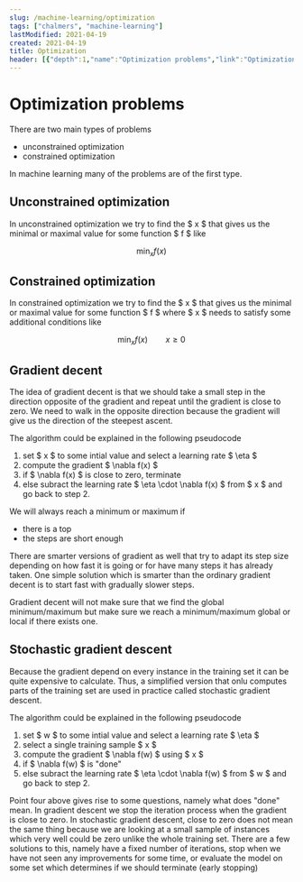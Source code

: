 ```yaml
---
slug: /machine-learning/optimization
tags: ["chalmers", "machine-learning"]
lastModified: 2021-04-19
created: 2021-04-19
title: Optimization
header: [{"depth":1,"name":"Optimization problems","link":"Optimization-problems"},{"depth":2,"name":"Unconstrained optimization","link":"Unconstrained-optimization"},{"depth":2,"name":"Constrained optimization","link":"Constrained-optimization"},{"depth":2,"name":"Gradient decent","link":"Gradient-decent"},{"depth":2,"name":"Stochastic gradient descent","link":"Stochastic-gradient-descent"}]
---
```


# Optimization problems
There are two main types of problems
- unconstrained optimization
- constrained optimization

In machine learning many of the problems are of the first type.

## Unconstrained optimization

In unconstrained optimization we try to find the $ x $ that gives us the minimal or maximal value for some function $ f $ like

$$
\min_{x} f(x)
$$

## Constrained optimization

In constrained optimization we try to find the $ x $ that gives us the minimal or maximal value for some function $ f $ where $ x $ needs to satisfy some additional conditions like

$$
\min_{x} f(x) \qquad x \geq 0
$$

## Gradient decent
The idea of gradient decent is that we should take a small step in the direction opposite of the gradient and repeat until the gradient is close to zero. We need to walk in the opposite direction because the gradient will give us the direction of the steepest ascent.

The algorithm could be explained in the following pseudocode
1. set $ x $ to some intial value and select a learning rate $ \eta $
2. compute the gradient $ \nabla f(x) $
3. if $ \nabla f(x) $ is close to zero, terminate
4. else subract the learning rate $ \eta \cdot \nabla f(x) $ from $ x $ and go back to step 2.

We will always reach a minimum or maximum if
- there is a top
- the steps are short enough

There are smarter versions of gradient as well that try to adapt its step size depending on how fast it is going or for have many steps it has already taken. One simple solution which is smarter than the ordinary gradient decent is to start fast with gradually slower steps.

Gradient decent will not make sure that we find the global minimum/maximum but make sure we reach a minimum/maximum global or local if there exists one.

## Stochastic gradient descent
Because the gradient depend on every instance in the training set it can be quite expensive to calculate. Thus, a simplified version that onlu computes parts of the training set are used in practice called stochastic gradient descent.

The algorithm could be explained in the following pseudocode
1. set $ w $ to some intial value and select a learning rate $ \eta $
2. select a single training sample $ x $
3. compute the gradient $ \nabla f(w) $ using $ x $
4. if $ \nabla f(w) $ is "done"
5. else subract the learning rate $ \eta \cdot \nabla f(w) $ from $ w $ and go back to step 2.

Point four above gives rise to some questions, namely what does "done" mean. In gradient descent we stop the iteration process when the gradient is close to zero. In stochastic gradient descent, close to zero does not mean the same thing because we are looking at a small sample of instances which very well could be zero unlike the whole training set. There are a few solutions to this, namely have a fixed number of iterations, stop when we have not seen any improvements for some time, or evaluate the model on some set which determines if we should terminate (early stopping)
